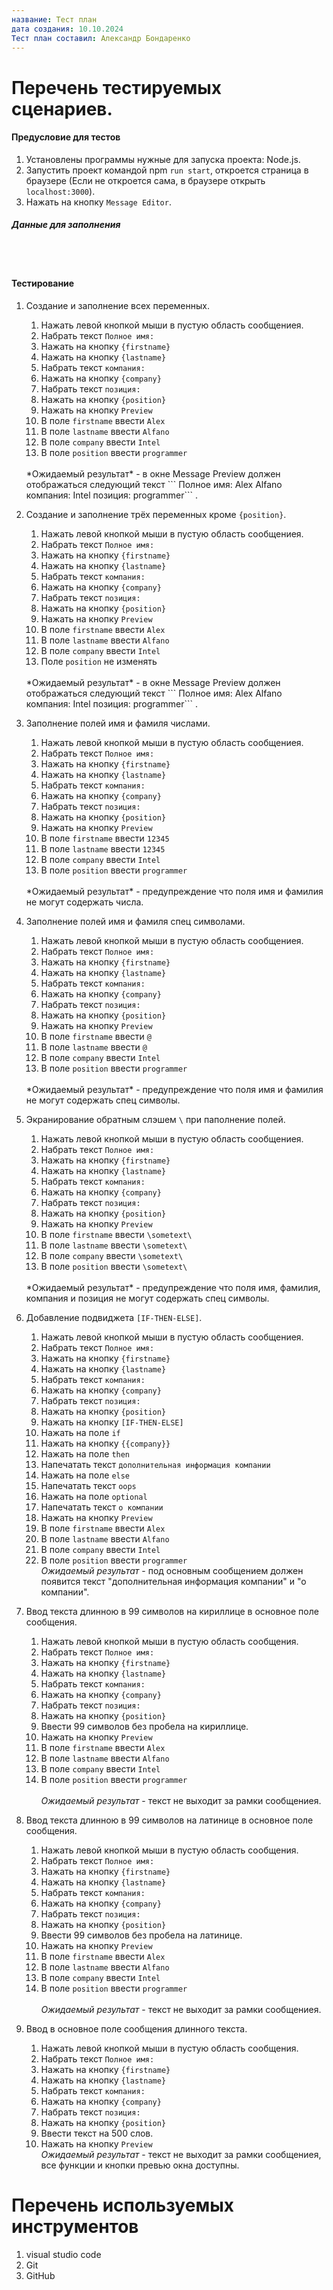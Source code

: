 ```yaml
---
название: Тест план
дата создания: 10.10.2024
Тест план составил: Александр Бондаренко
---
```


# Перечень тестируемых сценариев.

#### Предусловие для тестов
1. Установлены программы нужные для запуска проекта: Node.js.
2. Запустить проект командой npm ```run start```, откроется страница в браузере (Если не откроется сама, в браузере открыть ```localhost:3000```).
3. Нажать на кнопку ```Message Editor```.

##### Данные для заполнения

<br>

<br>

#### Тестирование 

  1. Создание и заполнение всех переменных.
     1. Нажать левой кнопкой мыши в пустую область сообщениея.
     2. Набрать текст ```Полное имя: ```
     3. Нажать на кнопку ```{firstname}```
     4. Нажать на кнопку ```{lastname}```
     5. Набрать текст ```компания: ```
     6. Нажать на кнопку ```{company}```
     7. Набрать текст ```позиция: ```
     8. Нажать на кнопку ```{position}```
     9. Нажать на кнопку ```Preview```
     10. В поле ```firstname``` ввести ```Alex```
     11. В поле ```lastname``` ввести ```Alfano``` 
     12. В поле ```company``` ввести ```Intel``` 
     13. В поле ```position``` ввести ```programmer``` 
        <br>
      *Ожидаемый результат* - в окне Message Preview должен отображаться следующий текст ``` Полное имя:  Alex Alfano компания: Intel позиция: programmer``` .

  2. Создание и заполнение трёх переменных кроме ```{position}```.
     1. Нажать левой кнопкой мыши в пустую область сообщениея.
     2. Набрать текст ```Полное имя: ```
     3. Нажать на кнопку ```{firstname}```
     4. Нажать на кнопку ```{lastname}```
     5. Набрать текст ```компания: ```
     6. Нажать на кнопку ```{company}```
     7. Набрать текст ```позиция: ```
     8. Нажать на кнопку ```{position}```
     9. Нажать на кнопку ```Preview```
     10. В поле ```firstname``` ввести ```Alex```
     11. В поле ```lastname``` ввести ```Alfano``` 
     12. В поле ```company``` ввести ```Intel``` 
     13. Поле ```position``` не изменять 
        <br>
      *Ожидаемый результат* - в окне Message Preview должен отображаться следующий текст ``` Полное имя:  Alex Alfano компания: Intel позиция: programmer``` .

  3. Заполнение полей имя и фамиля числами.
     1. Нажать левой кнопкой мыши в пустую область сообщениея.
     2. Набрать текст ```Полное имя: ```
     3. Нажать на кнопку ```{firstname}```
     4. Нажать на кнопку ```{lastname}```
     5. Набрать текст ```компания: ```
     6. Нажать на кнопку ```{company}```
     7. Набрать текст ```позиция: ```
     8. Нажать на кнопку ```{position}```
     9. Нажать на кнопку ```Preview```
     10. В поле ```firstname``` ввести ```12345```
     11. В поле ```lastname``` ввести ```12345``` 
     12. В поле ```company``` ввести ```Intel``` 
     13. В поле ```position``` ввести ```programmer``` 
        <br>
       *Ожидаемый результат* - предупреждение что поля имя и фамилия не могут содержать числа.

  4. Заполнение полей имя и фамиля спец символами.
     1. Нажать левой кнопкой мыши в пустую область сообщениея.
     2. Набрать текст ```Полное имя: ```
     3. Нажать на кнопку ```{firstname}```
     4. Нажать на кнопку ```{lastname}```
     5. Набрать текст ```компания: ```
     6. Нажать на кнопку ```{company}```
     7. Набрать текст ```позиция: ```
     8. Нажать на кнопку ```{position}```
     9. Нажать на кнопку ```Preview```
     10. В поле ```firstname``` ввести ```@```
     11. В поле ```lastname``` ввести ```@``` 
     12. В поле ```company``` ввести ```Intel``` 
     13. В поле ```position``` ввести ```programmer``` 
        <br>
       *Ожидаемый результат* - предупреждение что поля имя и фамилия не могут содержать спец символы.

  5. Экранирование обратным слэшем ```\``` при паполнение полей.
     1. Нажать левой кнопкой мыши в пустую область сообщениея.
     2. Набрать текст ```Полное имя: ```
     3. Нажать на кнопку ```{firstname}```
     4. Нажать на кнопку ```{lastname}```
     5. Набрать текст ```компания: ```
     6. Нажать на кнопку ```{company}```
     7. Набрать текст ```позиция: ```
     8. Нажать на кнопку ```{position}```
     9. Нажать на кнопку ```Preview```
     10. В поле ```firstname``` ввести ```\sometext\```
     11. В поле ```lastname``` ввести ```\sometext\``` 
     12. В поле ```company``` ввести ```\sometext\``` 
     13. В поле ```position``` ввести ```\sometext\``` 
        <br>
       *Ожидаемый результат* - предупреждение что поля имя, фамилия, компания и позиция не могут содержать спец символы.
  

  2. Добавление подвиджета ```[IF-THEN-ELSE]```.
     1. Нажать левой кнопкой мыши в пустую область сообщениея.
     2. Набрать текст ```Полное имя: ```
     3. Нажать на кнопку ```{firstname}```
     4. Нажать на кнопку ```{lastname}```
     5. Набрать текст ```компания: ```
     6. Нажать на кнопку ```{company}```
     7. Набрать текст ```позиция: ```
     8. Нажать на кнопку ```{position}```
     9. Нажать на кнопку ```[IF-THEN-ELSE]```
     10. Нажать на поле ```if```
     11. Нажать на кнопку ```{{company}}```
     12. Нажать на поле ```then```
     13. Напечатать текст ```дополнительная информация компании```
     14. Нажать на поле ```else```
     15. Напечатать текст ```oops```
     16. Нажать на поле ```optional```
     17. Напечатать текст ```о компании```
     18. Нажать на кнопку ```Preview```
     19. В поле ```firstname``` ввести ```Alex```
     7. В поле ```lastname``` ввести ```Alfano``` 
     8. В поле ```company``` ввести ```Intel``` 
     9. В поле ```position``` ввести ```programmer```
        <br>
       *Ожидаемый результат* - под  основным сообщением должен появится текст "дополнительная информация компании" и "о компании".
     
2. Ввод текста длинною в 99 символов на кириллице в основное поле сообщения.
     1. Нажать левой кнопкой мыши в пустую область сообщения.
     2. Набрать текст ```Полное имя: ```
     3. Нажать на кнопку ```{firstname}```
     4. Нажать на кнопку ```{lastname}```
     5. Набрать текст ```компания: ```
     6. Нажать на кнопку ```{company}```
     7. Набрать текст ```позиция: ```
     8. Нажать на кнопку ```{position}```
     9. Ввести 99 символов без пробела на кириллице.
     10. Нажать на кнопку ```Preview```
     11. В поле ```firstname``` ввести ```Alex```
     12. В поле ```lastname``` ввести ```Alfano``` 
     13. В поле ```company``` ввести ```Intel``` 
     14. В поле ```position``` ввести ```programmer```  
        <br>
      *Ожидаемый результат* - текст не выходит за рамки сообщениея.

2. Ввод текста длинною в 99 символов на латинице в основное поле сообщения.
     1. Нажать левой кнопкой мыши в пустую область сообщения.
     2. Набрать текст ```Полное имя: ```
     3. Нажать на кнопку ```{firstname}```
     4. Нажать на кнопку ```{lastname}```
     5. Набрать текст ```компания: ```
     6. Нажать на кнопку ```{company}```
     7. Набрать текст ```позиция: ```
     8. Нажать на кнопку ```{position}```
     9. Ввести 99 символов без пробела на латинице.
     10. Нажать на кнопку ```Preview```
     11. В поле ```firstname``` ввести ```Alex```
     12. В поле ```lastname``` ввести ```Alfano``` 
     13. В поле ```company``` ввести ```Intel``` 
     14. В поле ```position``` ввести ```programmer```  
        <br>
       *Ожидаемый результат* - текст не выходит за рамки сообщениея.

2. Ввод в основное поле сообщения длинного текста.
     1. Нажать левой кнопкой мыши в пустую область сообщения.
     2. Набрать текст ```Полное имя: ```
     3. Нажать на кнопку ```{firstname}```
     4. Нажать на кнопку ```{lastname}```
     5. Набрать текст ```компания: ```
     6. Нажать на кнопку ```{company}```
     7. Набрать текст ```позиция: ```
     8. Нажать на кнопку ```{position}```
     9. Ввести текст на 500 слов.
     10. Нажать на кнопку ```Preview```
        <br>
      *Ожидаемый результат* - текст не выходит за рамки сообщениея, все функции и кнопки превью окна доступны.
     

# Перечень используемых инструментов

1. visual studio code
2. Git
3. GitHub
